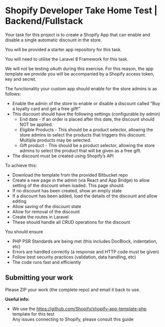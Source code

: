 # Shopify Developer Take Home Test | Backend/Fullstack

Your task for this project is to create a Shopify App that can enable and disable a single automatic discount in the store.

You will be provided a starter app repository for this task.

You will need to utilise the Laravel 8 Framework for this task.

We will not be testing oAuth during this exercise. For this reason, the app template we provide you will be accompanied by a Shopify access token, key and secret.

The functionality your custom app should enable for the store admins is as follows:

* Enable the admin of the store to enable or disable a discount called “Buy a loyalty card and get a free gift!” 
* This discount should have the following settings (configurable by admin)
    * End date - if an order is placed after this date, the discount should NOT be applied.
    * Eligible Products - This should be a product selector, allowing the store admins to select the products that triggers this discount. Multiple products may be selected.
    * Gift product - This should be a product selector, allowing the store admins to select the product that will be given as a free gift.
* The discount must be created using Shopify’s API

To achieve this:

* Download the template from the provided Bitbucket repo
* Create a new page in the admin (via React and App Bridge) to allow setting of the discount when loaded. This page should:
* If no discount has been created, show an empty state
* If a discount has been added, load the details of the discount and allow editing
* Allow saving of the discount state
* Allow for removal of the discount
* Create the routes in Laravel
* These should handle all CRUD operations for the discount




You should ensure

* PHP PSR Standards are being met (this includes DocBlock, indentation, etc)
* Errors are handled correctly (a response and HTTP code must be given)
* Follow best security practices (validation, data handling, etc)
* The code runs fast and efficiently



## Submitting your work
Please ZIP your work (the complete repo) and email it back to use.


**Useful info:**

* We use the https://github.com/Shopify/shopify-app-template-php template for this test  
Any issues connecting to Shopify, please consult this guide
